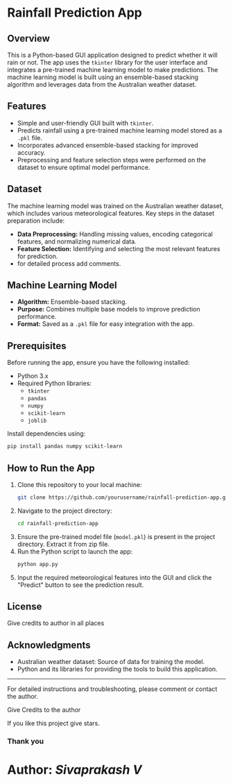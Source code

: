 # Rainfall Prediction App

## Overview
This is a Python-based GUI application designed to predict whether it will rain or not. The app uses the `tkinter` library for the user interface and integrates a pre-trained machine learning model to make predictions. The machine learning model is built using an ensemble-based stacking algorithm and leverages data from the Australian weather dataset.

## Features
- Simple and user-friendly GUI built with `tkinter`.
- Predicts rainfall using a pre-trained machine learning model stored as a `.pkl` file.
- Incorporates advanced ensemble-based stacking for improved accuracy.
- Preprocessing and feature selection steps were performed on the dataset to ensure optimal model performance.

## Dataset
The machine learning model was trained on the Australian weather dataset, which includes various meteorological features. Key steps in the dataset preparation include:
- **Data Preprocessing:** Handling missing values, encoding categorical features, and normalizing numerical data.
- **Feature Selection:** Identifying and selecting the most relevant features for prediction.
- for detailed process add comments.

## Machine Learning Model
- **Algorithm:** Ensemble-based stacking.
- **Purpose:** Combines multiple base models to improve prediction performance.
- **Format:** Saved as a `.pkl` file for easy integration with the app.

## Prerequisites
Before running the app, ensure you have the following installed:
- Python 3.x
- Required Python libraries:
  - `tkinter`
  - `pandas`
  - `numpy`
  - `scikit-learn`
  - `joblib`

Install dependencies using:
```bash
pip install pandas numpy scikit-learn
```

## How to Run the App
1. Clone this repository to your local machine:
   ```bash
   git clone https://github.com/yourusername/rainfall-prediction-app.git
   ```
2. Navigate to the project directory:
   ```bash
   cd rainfall-prediction-app
   ```
3. Ensure the pre-trained model file (`model.pkl`) is present in the project directory. Extract it from zip file.
4. Run the Python script to launch the app:
   ```bash
   python app.py
   ```
5. Input the required meteorological features into the GUI and click the "Predict" button to see the prediction result.


## License
Give credits to author in all places 
## Acknowledgments
- Australian weather dataset: Source of data for training the model.
- Python and its libraries for providing the tools to build this application.
---
<p>For detailed instructions and troubleshooting, please comment or contact the author.</p>
<p>Give Credits to the author</p>
<p>If you like this project give stars.</p>

### Thank you

# **Author**: _Sivaprakash V_
